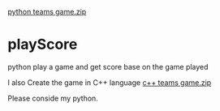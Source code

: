 [python teams game.zip](https://github.com/tumelozitha490/playScore/files/7022600/python.teams.game.zip)
# playScore
python play a game and get score base on the game played 


I also Create the game in C++ language [c++ teams game.zip](https://github.com/tumelozitha490/playScore/files/7026068/c%2B%2B.teams.game.zip)

Please conside my python.
